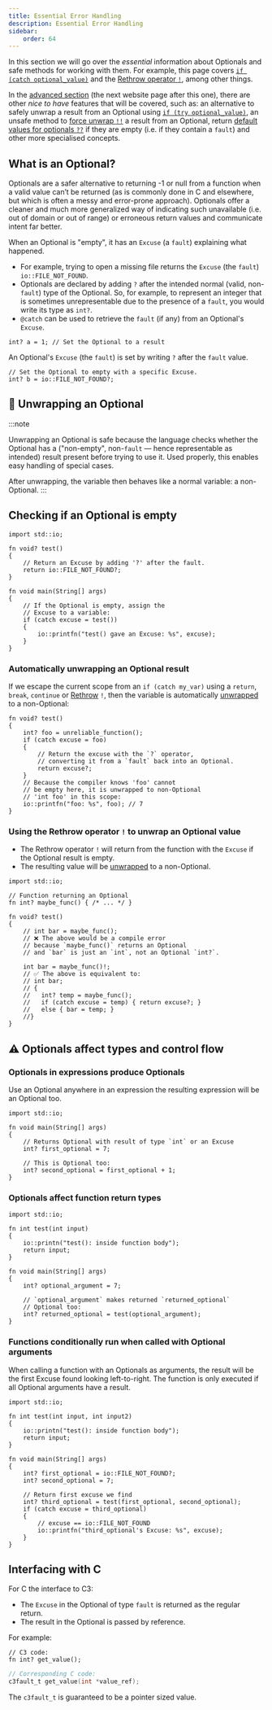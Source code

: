 ```yaml
---
title: Essential Error Handling
description: Essential Error Handling
sidebar:
    order: 64
---
```


In this section we will go over the *essential* information about Optionals and safe methods for working with them. For example, this page covers [`if (catch optional_value)`](#checking-if-an-optional-is-empty) and the [Rethrow operator `!`](#using-the-rethrow-operator--to-unwrap-an-optional-value), among other things.

In the [advanced section](/language-common/optionals-advanced/) (the next website page after this one), there are other *nice to have* features that will be covered, such as: an alternative to safely unwrap a result from an Optional using [`if (try optional_value)`](/language-common/optionals-advanced/#run-code-if-the-optional-has-a-result), an unsafe method to [force unwrap `!!`](/language-common/optionals-advanced/#force-unwrapping-expressions) a result from an Optional, return [default values for optionals `??`](/language-common/optionals-advanced/#return-a-default-value-if-optional-is-empty) if they are empty (i.e. if they contain a `fault`) and other more specialised concepts.

## What is an Optional?

Optionals are a safer alternative to returning -1 or null from a function when a valid value can’t be returned (as is commonly done in C and elsewhere, but which is often a messy and error-prone approach). Optionals offer a cleaner and much more generalized way of indicating such unavailable (i.e. out of domain or out of range) or erroneous return values and communicate intent far better. 

When an Optional is "empty", it has an `Excuse` (a `fault`) explaining what happened.

- For example, trying to open a missing file returns the `Excuse` (the `fault`) `io::FILE_NOT_FOUND`.
- Optionals are declared by adding `?` after the intended normal (valid, non-`fault`) type of the Optional. So, for example, to represent an integer that is sometimes unrepresentable due to the presence of a `fault`, you would write its type as `int?`.
- `@catch` can be used to retrieve the `fault` (if any) from an Optional's `Excuse`.
```c3
int? a = 1; // Set the Optional to a result
```
An Optional's `Excuse` (the `fault`) is set by writing `?` after the `fault` value.
```c3
// Set the Optional to empty with a specific Excuse.
int? b = io::FILE_NOT_FOUND?;
```

## 🎁 Unwrapping an Optional
:::note

Unwrapping an Optional is safe because the language checks whether the Optional has a ("non-empty", non-`fault` &mdash; hence representable as intended) result present before trying to use it. Used properly, this enables easy handling of special cases.

After unwrapping, the variable then behaves like a normal variable: a non-Optional.
:::

## Checking if an Optional is empty

```c3
import std::io;

fn void? test()
{
    // Return an Excuse by adding '?' after the fault.
    return io::FILE_NOT_FOUND?;
}

fn void main(String[] args)
{
    // If the Optional is empty, assign the
    // Excuse to a variable:
    if (catch excuse = test())
    {
        io::printfn("test() gave an Excuse: %s", excuse);
    }
}
```

### Automatically unwrapping an Optional result

If we escape the current scope from an `if (catch my_var)` using a `return`, `break`, `continue`
or [Rethrow](#using-the-rethrow-operator--to-unwrap-an-optional-value) `!`,
then the variable is automatically [unwrapped](#-unwrapping-an-optional) to a non-Optional:
```c3
fn void? test()
{
    int? foo = unreliable_function();
    if (catch excuse = foo)
    {
        // Return the excuse with the `?` operator,
        // converting it from a `fault` back into an Optional.
        return excuse?;
    }
    // Because the compiler knows 'foo' cannot
    // be empty here, it is unwrapped to non-Optional
    // 'int foo' in this scope:
    io::printfn("foo: %s", foo); // 7
}
```
### Using the Rethrow operator `!` to unwrap an Optional value

- The Rethrow operator `!` will return from the function with the `Excuse` if the Optional result is empty.
- The resulting value will be [unwrapped](#-unwrapping-an-optional) to a non-Optional.

```c3
import std::io;

// Function returning an Optional
fn int? maybe_func() { /* ... */ }

fn void? test()
{
    // int bar = maybe_func();
    // ❌ The above would be a compile error
    // because `maybe_func()` returns an Optional
    // and `bar` is just an `int`, not an Optional `int?`.

    int bar = maybe_func()!;
    // ✅ The above is equivalent to:
    // int bar;
    // {
    //   int? temp = maybe_func();
    //   if (catch excuse = temp) { return excuse?; }
    //   else { bar = temp; }
    //}
}
```

## ⚠️ Optionals affect types and control flow

### Optionals in expressions produce Optionals
Use an Optional anywhere in an expression the resulting
expression will be an Optional too.
```c3
import std::io;

fn void main(String[] args)
{
    // Returns Optional with result of type `int` or an Excuse
    int? first_optional = 7;

    // This is Optional too:
    int? second_optional = first_optional + 1;
}
```

### Optionals affect function return types

```c3
import std::io;

fn int test(int input)
{
    io::printn("test(): inside function body");
    return input;
}

fn void main(String[] args)
{
    int? optional_argument = 7;

    // `optional_argument` makes returned `returned_optional`
    // Optional too:
    int? returned_optional = test(optional_argument);
}
```

### Functions conditionally run when called with Optional arguments

When calling a function with an Optionals as arguments,
the result will be the first Excuse found looking left-to-right.
The function is only executed if all Optional arguments
have a result.

```c3
import std::io;

fn int test(int input, int input2)
{
    io::printn("test(): inside function body");
    return input;
}

fn void main(String[] args)
{
    int? first_optional = io::FILE_NOT_FOUND?;
    int? second_optional = 7;

    // Return first excuse we find
    int? third_optional = test(first_optional, second_optional);
    if (catch excuse = third_optional)
    {
        // excuse == io::FILE_NOT_FOUND
        io::printfn("third_optional's Excuse: %s", excuse);
    }
}
```

## Interfacing with C

For C the interface to C3:
- The `Excuse` in the Optional of type `fault` is returned as the regular return.
- The result in the Optional is passed by reference.

For example:


```c3
// C3 code:
fn int? get_value();
```

```c
// Corresponding C code:
c3fault_t get_value(int *value_ref);
```
The `c3fault_t` is guaranteed to be a pointer sized value.
